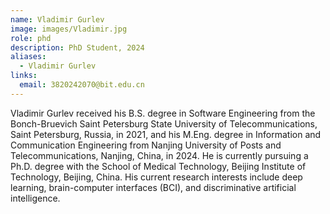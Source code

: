 ```yaml
---
name: Vladimir Gurlev
image: images/Vladimir.jpg
role: phd
description: PhD Student, 2024
aliases:
  - Vladimir Gurlev
links:
  email: 3820242070@bit.edu.cn
---
```

Vladimir Gurlev received his B.S. degree in Software Engineering from the Bonch-Bruevich Saint Petersburg State University of Telecommunications, Saint Petersburg, Russia, in 2021, and his M.Eng. degree in Information and Communication Engineering from Nanjing University of Posts and Telecommunications, Nanjing, China, in 2024. He is currently pursuing a Ph.D. degree with the School of Medical Technology, Beijing Institute of Technology, Beijing, China. His current research interests include deep learning, brain-computer interfaces (BCI), and discriminative artificial intelligence.
